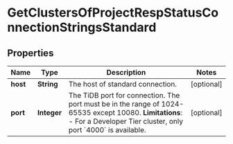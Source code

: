 
# GetClustersOfProjectRespStatusConnectionStringsStandard

## Properties
Name | Type | Description | Notes
------------ | ------------- | ------------- | -------------
**host** | **String** | The host of standard connection. |  [optional]
**port** | **Integer** | The TiDB port for connection. The port must be in the range of 1024-65535 except 10080.  **Limitations**: - For a Developer Tier cluster, only port &#x60;4000&#x60; is available. |  [optional]



